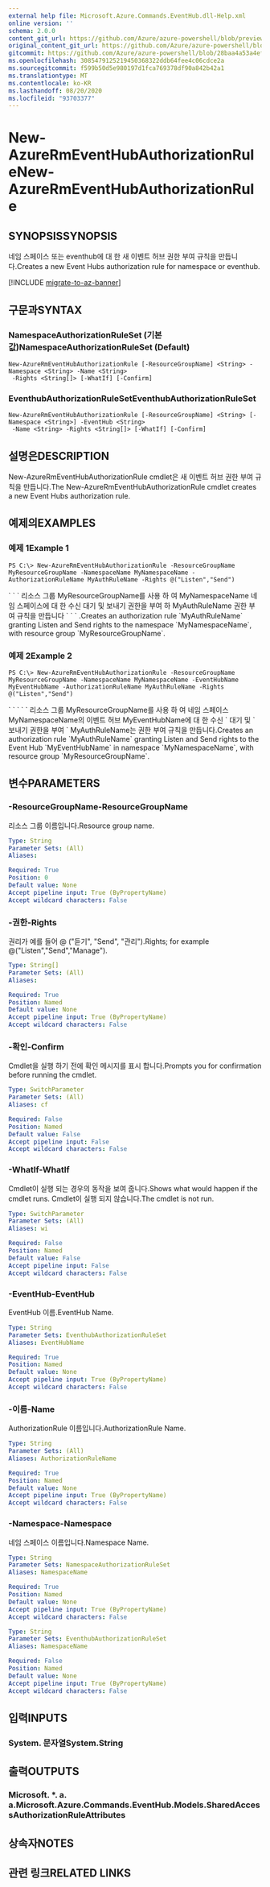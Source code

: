 ```yaml
---
external help file: Microsoft.Azure.Commands.EventHub.dll-Help.xml
online version: ''
schema: 2.0.0
content_git_url: https://github.com/Azure/azure-powershell/blob/preview/src/ResourceManager/EventHub/Commands.EventHub/help/New-AzureRmEventHubAuthorizationRule.md
original_content_git_url: https://github.com/Azure/azure-powershell/blob/preview/src/ResourceManager/EventHub/Commands.EventHub/help/New-AzureRmEventHubAuthorizationRule.md
gitcommit: https://github.com/Azure/azure-powershell/blob/28baa4a53a4efceb1197c032a8db08e199f0858d
ms.openlocfilehash: 3085479125219450368322ddb64fee4c06cdce2a
ms.sourcegitcommit: f599b50d5e980197d1fca769378df90a842b42a1
ms.translationtype: MT
ms.contentlocale: ko-KR
ms.lasthandoff: 08/20/2020
ms.locfileid: "93703377"
---
```

# <span data-ttu-id="b1c38-101">New-AzureRmEventHubAuthorizationRule</span><span class="sxs-lookup"><span data-stu-id="b1c38-101">New-AzureRmEventHubAuthorizationRule</span></span>

## <span data-ttu-id="b1c38-102">SYNOPSIS</span><span class="sxs-lookup"><span data-stu-id="b1c38-102">SYNOPSIS</span></span>
<span data-ttu-id="b1c38-103">네임 스페이스 또는 eventhub에 대 한 새 이벤트 허브 권한 부여 규칙을 만듭니다.</span><span class="sxs-lookup"><span data-stu-id="b1c38-103">Creates a new Event Hubs authorization rule for namespace or eventhub.</span></span>

[!INCLUDE [migrate-to-az-banner](../../includes/migrate-to-az-banner.md)]

## <span data-ttu-id="b1c38-104">구문과</span><span class="sxs-lookup"><span data-stu-id="b1c38-104">SYNTAX</span></span>

### <span data-ttu-id="b1c38-105">NamespaceAuthorizationRuleSet (기본값)</span><span class="sxs-lookup"><span data-stu-id="b1c38-105">NamespaceAuthorizationRuleSet (Default)</span></span>
```
New-AzureRmEventHubAuthorizationRule [-ResourceGroupName] <String> -Namespace <String> -Name <String>
 -Rights <String[]> [-WhatIf] [-Confirm]
```

### <span data-ttu-id="b1c38-106">EventhubAuthorizationRuleSet</span><span class="sxs-lookup"><span data-stu-id="b1c38-106">EventhubAuthorizationRuleSet</span></span>
```
New-AzureRmEventHubAuthorizationRule [-ResourceGroupName] <String> [-Namespace <String>] -EventHub <String>
 -Name <String> -Rights <String[]> [-WhatIf] [-Confirm]
```

## <span data-ttu-id="b1c38-107">설명은</span><span class="sxs-lookup"><span data-stu-id="b1c38-107">DESCRIPTION</span></span>
<span data-ttu-id="b1c38-108">New-AzureRmEventHubAuthorizationRule cmdlet은 새 이벤트 허브 권한 부여 규칙을 만듭니다.</span><span class="sxs-lookup"><span data-stu-id="b1c38-108">The New-AzureRmEventHubAuthorizationRule cmdlet creates a new Event Hubs authorization rule.</span></span>

## <span data-ttu-id="b1c38-109">예제의</span><span class="sxs-lookup"><span data-stu-id="b1c38-109">EXAMPLES</span></span>

### <span data-ttu-id="b1c38-110">예제 1</span><span class="sxs-lookup"><span data-stu-id="b1c38-110">Example 1</span></span>
```
PS C:\> New-AzureRmEventHubAuthorizationRule -ResourceGroupName MyResourceGroupName -NamespaceName MyNamespaceName -AuthorizationRuleName MyAuthRuleName -Rights @("Listen","Send")
```

<span data-ttu-id="b1c38-111">\` \` \` 리소스 그룹 MyResourceGroupName를 사용 하 여 MyNamespaceName 네임 스페이스에 대 한 수신 대기 및 보내기 권한을 부여 하 MyAuthRuleName 권한 부여 규칙을 만듭니다 \` \` \` .</span><span class="sxs-lookup"><span data-stu-id="b1c38-111">Creates an authorization rule \`MyAuthRuleName\` granting Listen and Send rights to the namespace \`MyNamespaceName\`, with resource group \`MyResourceGroupName\`.</span></span>

### <span data-ttu-id="b1c38-112">예제 2</span><span class="sxs-lookup"><span data-stu-id="b1c38-112">Example 2</span></span>
```
PS C:\> New-AzureRmEventHubAuthorizationRule -ResourceGroupName MyResourceGroupName -NamespaceName MyNamespaceName -EventHubName MyEventHubName -AuthorizationRuleName MyAuthRuleName -Rights @("Listen","Send")
```

<span data-ttu-id="b1c38-113">\` \` \` \` \` 리소스 그룹 MyResourceGroupName를 사용 하 여 네임 스페이스 MyNamespaceName의 이벤트 허브 MyEventHubName에 대 한 수신 \` 대기 및 \` 보내기 권한을 부여 \` MyAuthRuleName는 권한 부여 규칙을 만듭니다.</span><span class="sxs-lookup"><span data-stu-id="b1c38-113">Creates an authorization rule \`MyAuthRuleName\` granting Listen and Send rights to the Event Hub \`MyEventHubName\` in namespace \`MyNamespaceName\`, with resource group \`MyResourceGroupName\`.</span></span>

## <span data-ttu-id="b1c38-114">변수</span><span class="sxs-lookup"><span data-stu-id="b1c38-114">PARAMETERS</span></span>

### <span data-ttu-id="b1c38-115">-ResourceGroupName</span><span class="sxs-lookup"><span data-stu-id="b1c38-115">-ResourceGroupName</span></span>
<span data-ttu-id="b1c38-116">리소스 그룹 이름입니다.</span><span class="sxs-lookup"><span data-stu-id="b1c38-116">Resource group name.</span></span>

```yaml
Type: String
Parameter Sets: (All)
Aliases: 

Required: True
Position: 0
Default value: None
Accept pipeline input: True (ByPropertyName)
Accept wildcard characters: False
```

### <span data-ttu-id="b1c38-117">-권한</span><span class="sxs-lookup"><span data-stu-id="b1c38-117">-Rights</span></span>
<span data-ttu-id="b1c38-118">권리가 예를 들어 @ ("듣기", "Send", "관리").</span><span class="sxs-lookup"><span data-stu-id="b1c38-118">Rights; for example @("Listen","Send","Manage").</span></span>

```yaml
Type: String[]
Parameter Sets: (All)
Aliases: 

Required: True
Position: Named
Default value: None
Accept pipeline input: True (ByPropertyName)
Accept wildcard characters: False
```

### <span data-ttu-id="b1c38-119">-확인</span><span class="sxs-lookup"><span data-stu-id="b1c38-119">-Confirm</span></span>
<span data-ttu-id="b1c38-120">Cmdlet을 실행 하기 전에 확인 메시지를 표시 합니다.</span><span class="sxs-lookup"><span data-stu-id="b1c38-120">Prompts you for confirmation before running the cmdlet.</span></span>

```yaml
Type: SwitchParameter
Parameter Sets: (All)
Aliases: cf

Required: False
Position: Named
Default value: False
Accept pipeline input: False
Accept wildcard characters: False
```

### <span data-ttu-id="b1c38-121">-WhatIf</span><span class="sxs-lookup"><span data-stu-id="b1c38-121">-WhatIf</span></span>
<span data-ttu-id="b1c38-122">Cmdlet이 실행 되는 경우의 동작을 보여 줍니다.</span><span class="sxs-lookup"><span data-stu-id="b1c38-122">Shows what would happen if the cmdlet runs.</span></span>
<span data-ttu-id="b1c38-123">Cmdlet이 실행 되지 않습니다.</span><span class="sxs-lookup"><span data-stu-id="b1c38-123">The cmdlet is not run.</span></span>

```yaml
Type: SwitchParameter
Parameter Sets: (All)
Aliases: wi

Required: False
Position: Named
Default value: False
Accept pipeline input: False
Accept wildcard characters: False
```

### <span data-ttu-id="b1c38-124">-EventHub</span><span class="sxs-lookup"><span data-stu-id="b1c38-124">-EventHub</span></span>
<span data-ttu-id="b1c38-125">EventHub 이름.</span><span class="sxs-lookup"><span data-stu-id="b1c38-125">EventHub Name.</span></span>

```yaml
Type: String
Parameter Sets: EventhubAuthorizationRuleSet
Aliases: EventHubName

Required: True
Position: Named
Default value: None
Accept pipeline input: True (ByPropertyName)
Accept wildcard characters: False
```

### <span data-ttu-id="b1c38-126">-이름</span><span class="sxs-lookup"><span data-stu-id="b1c38-126">-Name</span></span>
<span data-ttu-id="b1c38-127">AuthorizationRule 이름입니다.</span><span class="sxs-lookup"><span data-stu-id="b1c38-127">AuthorizationRule Name.</span></span>

```yaml
Type: String
Parameter Sets: (All)
Aliases: AuthorizationRuleName

Required: True
Position: Named
Default value: None
Accept pipeline input: True (ByPropertyName)
Accept wildcard characters: False
```

### <span data-ttu-id="b1c38-128">-Namespace</span><span class="sxs-lookup"><span data-stu-id="b1c38-128">-Namespace</span></span>
<span data-ttu-id="b1c38-129">네임 스페이스 이름입니다.</span><span class="sxs-lookup"><span data-stu-id="b1c38-129">Namespace Name.</span></span>

```yaml
Type: String
Parameter Sets: NamespaceAuthorizationRuleSet
Aliases: NamespaceName

Required: True
Position: Named
Default value: None
Accept pipeline input: True (ByPropertyName)
Accept wildcard characters: False
```

```yaml
Type: String
Parameter Sets: EventhubAuthorizationRuleSet
Aliases: NamespaceName

Required: False
Position: Named
Default value: None
Accept pipeline input: True (ByPropertyName)
Accept wildcard characters: False
```

## <span data-ttu-id="b1c38-130">입력</span><span class="sxs-lookup"><span data-stu-id="b1c38-130">INPUTS</span></span>

### <span data-ttu-id="b1c38-131">System. 문자열</span><span class="sxs-lookup"><span data-stu-id="b1c38-131">System.String</span></span>

## <span data-ttu-id="b1c38-132">출력</span><span class="sxs-lookup"><span data-stu-id="b1c38-132">OUTPUTS</span></span>

### <span data-ttu-id="b1c38-133">Microsoft. \*. a. a.</span><span class="sxs-lookup"><span data-stu-id="b1c38-133">Microsoft.Azure.Commands.EventHub.Models.SharedAccessAuthorizationRuleAttributes</span></span>

## <span data-ttu-id="b1c38-134">상속자</span><span class="sxs-lookup"><span data-stu-id="b1c38-134">NOTES</span></span>

## <span data-ttu-id="b1c38-135">관련 링크</span><span class="sxs-lookup"><span data-stu-id="b1c38-135">RELATED LINKS</span></span>

